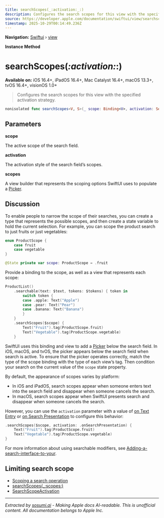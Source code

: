 ```yaml
---
title: searchScopes(_:activation:_:)
description: Configures the search scopes for this view with the specified activation strategy.
source: https://developer.apple.com/documentation/swiftui/view/searchscopes(_:activation:_:)
timestamp: 2025-10-29T00:14:49.236Z
---
```


**Navigation:** [Swiftui](/documentation/swiftui) › [view](/documentation/swiftui/view)

**Instance Method**

# searchScopes(_:activation:_:)

**Available on:** iOS 16.4+, iPadOS 16.4+, Mac Catalyst 16.4+, macOS 13.3+, tvOS 16.4+, visionOS 1.0+

> Configures the search scopes for this view with the specified activation strategy.

```swift
nonisolated func searchScopes<V, S>(_ scope: Binding<V>, activation: SearchScopeActivation, @ViewBuilder _ scopes: () -> S) -> some View where V : Hashable, S : View
```

## Parameters

**scope**

The active scope of the search field.



**activation**

The activation style of the search field’s scopes.



**scopes**

A view builder that represents the scoping options SwiftUI uses to populate a [Picker](/documentation/swiftui/picker).



## Discussion

To enable people to narrow the scope of their searches, you can create a type that represents the possible scopes, and then create a state variable to hold the current selection. For example, you can scope the product search to just fruits or just vegetables:

```swift
enum ProductScope {
    case fruit
    case vegetable
}

@State private var scope: ProductScope = .fruit
```

Provide a binding to the scope, as well as a view that represents each scope:

```swift
ProductList()
    .searchable(text: $text, tokens: $tokens) { token in
        switch token {
        case .apple: Text("Apple")
        case .pear: Text("Pear")
        case .banana: Text("Banana")
        }
    }
    .searchScopes($scope) {
        Text("Fruit").tag(ProductScope.fruit)
        Text("Vegetable").tag(ProductScope.vegetable)
    }
```

SwiftUI uses this binding and view to add a [Picker](/documentation/swiftui/picker) below the search field. In iOS, macOS, and tvOS, the picker appears below the search field when search is active. To ensure that the picker operates correctly, match the type of the scope binding with the type of each view’s tag. Then condition your search on the current value of the `scope` state property.

By default, the appearance of scopes varies by platform:

- In iOS and iPadOS, search scopes appear when someone enters text into the search field and disappear when someone cancels the search.
- In macOS, search scopes appear when SwiftUI presents search and disappear when someone cancels the search.

However, you can use the `activation` parameter with a value of [on Text Entry](/documentation/swiftui/searchscopeactivation/ontextentry) or [on Search Presentation](/documentation/swiftui/searchscopeactivation/onsearchpresentation) to configure this behavior:

```swift
.searchScopes($scope, activation: .onSearchPresentation) {
    Text("Fruit").tag(ProductScope.fruit)
    Text("Vegetable").tag(ProductScope.vegetable)
}
```

For more information about using searchable modifiers, see [Adding-a-search-interface-to-your](/documentation/swiftui/adding-a-search-interface-to-your-app).

## Limiting search scope

- [Scoping a search operation](/documentation/swiftui/scoping-a-search-operation)
- [searchScopes(_:scopes:)](/documentation/swiftui/view/searchscopes(_:scopes:))
- [SearchScopeActivation](/documentation/swiftui/searchscopeactivation)

---

*Extracted by [sosumi.ai](https://sosumi.ai) - Making Apple docs AI-readable.*
*This is unofficial content. All documentation belongs to Apple Inc.*
